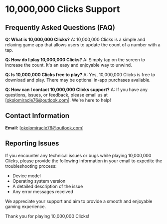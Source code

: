 # 10,000,000 Clicks Support

## Frequently Asked Questions (FAQ)

**Q: What is 10,000,000 Clicks?**
A: 10,000,000 Clicks is a simple and relaxing game app that allows users to update the count of a number with a tap.

**Q: How do I play 10,000,000 Clicks?**
A: Simply tap on the screen to increase the count. It's an easy and enjoyable way to unwind.

**Q: Is 10,000,000 Clicks free to play?**
A: Yes, 10,000,000 Clicks is free to download and play. There may be optional in-app purchases available.

**Q: How can I contact 10,000,000 Clicks support?**
A: If you have any questions, issues, or feedback, please email us at [okolomiracle76@outlook.com]. We're here to help!

## Contact Information

**Email:** [okolomiracle76@outlook.com]

## Reporting Issues

If you encounter any technical issues or bugs while playing 10,000,000 Clicks, please provide the following information in your email to expedite the troubleshooting process:

- Device model
- Operating system version
- A detailed description of the issue
- Any error messages received

We appreciate your support and aim to provide a smooth and enjoyable gaming experience.

Thank you for playing 10,000,000 Clicks!

